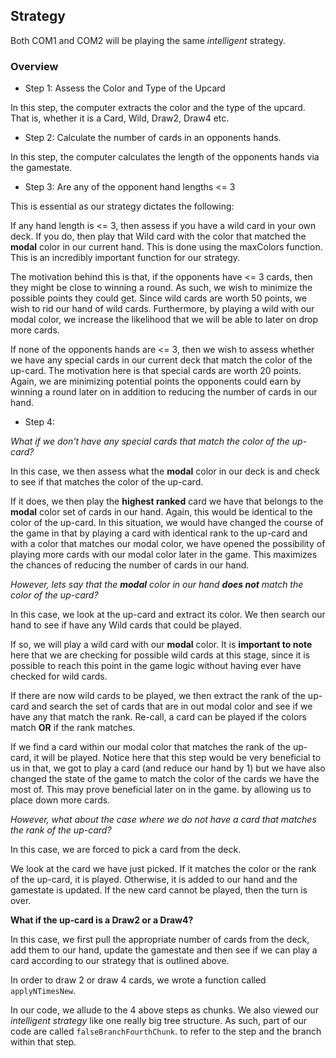 ## Strategy

Both COM1 and COM2 will be playing the same _intelligent_ strategy.

### Overview

- Step 1: Assess the Color and Type of the Upcard

In this step, the computer extracts the color and the type of the upcard. That is, whether it is a Card, Wild, Draw2, Draw4 etc.

- Step 2: Calculate the number of cards in an opponents hands.

In this step, the computer calculates the length of the opponents hands via the gamestate.

- Step 3: Are any of the opponent hand lengths <= 3

This is essential as our strategy dictates the following:

If any hand length is <= 3, then assess if you have a wild card in your own deck. If you do, then play that Wild card with the color that matched the **modal** color in our current hand. This is done using the maxColors function. This is an incredibly important function for our strategy.

The motivation behind this is that, if the opponents have <= 3 cards, then they might be close to winning a round. As such, we wish to minimize the possible points they could get. Since wild cards are worth 50 points, we wish to rid our hand of wild cards. Furthermore, by playing a wild with our modal color, we increase the likelihood that we will be able to later on drop more cards.

If none of the opponents hands are <= 3, then we wish to assess whether we have any special cards in our current deck that match the color of the up-card. The motivation here is that special cards are worth 20 points. Again, we are minimizing potential points the opponents could earn by winning a round later on in addition to reducing the number of cards in our hand.

- Step 4:

_What if we don't have any special cards that match the color of the up-card?_

In this case, we then assess what the **modal** color in our deck is and check to see if that matches the color of the up-card.

If it does, we then play the **highest ranked** card we have that belongs to the **modal** color set of cards in our hand. Again, this would be identical to the color of the up-card. In this situation, we would have changed the course of the game in that by playing a card with identical rank to the up-card and with a color that matches our modal color, we have opened the possibility of playing more cards with our modal color later in the game. This maximizes the chances of reducing the number of cards in our hand.

_However, lets say that the **modal** color in our hand **does not** match the color of the up-card?_

In this case, we look at the up-card and extract its color. We then search our hand to see if have any Wild cards that could be played.

If so, we will play a wild card with our **modal** color. It is **important to note** here that we are checking for possible wild cards at this stage, since it is possible to reach this point in the game logic without having ever have checked for wild cards.

If there are now wild cards to be played, we then extract the rank of the up-card and search the set of cards that are in out modal color and see if we have any that match the rank. Re-call, a card can be played if the colors match **OR** if the rank matches.

If we find a card within our modal color that matches the rank of the up-card, it will be played. Notice here that this step would be very beneficial to us in that, we got to play a card (and reduce our hand by 1) but we have also changed the state of the game to match the color of the cards we have the most of. This may prove beneficial later on in the game. by allowing us to place down more cards.

_However, what about the case where we do not have a card that matches the rank of the up-card?_

In this case, we are forced to pick a card from the deck.

We look at the card we have just picked. If it matches the color or the rank of the up-card, it is played. Otherwise, it is added to our hand and the gamestate is updated. If the new card cannot be played, then the turn is over.


**What if the up-card is a Draw2 or a Draw4?**

In this case, we first pull the appropriate number of cards from the deck, add them to our hand, update the gamestate and then see if we can play a card according to our strategy that is outlined above.

In order to draw 2 or draw 4 cards, we wrote a function called `applyNTimesNew`.

In our code, we allude to the 4 above steps as chunks. We also viewed our _intelligent strategy_ like one really big tree structure. As such, part of our code are called `falseBranchFourthChunk`. to refer to the step and the branch within that step.
